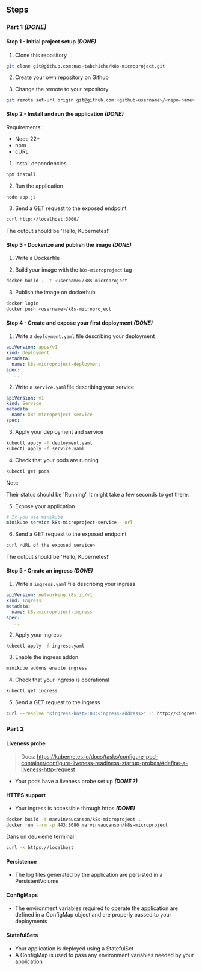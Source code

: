 ## Steps

### Part 1 ***(DONE)***

#### Step 1 - Initial project setup ***(DONE)***

1. Clone this repository

```bash
git clone git@github.com:nas-tabchiche/k8s-microproject.git
```

2. Create your own repository on Github

3. Change the remote to your repository

```bash
git remote set-url origin git@github.com:<github-username>/<repo-name>.git
```

#### Step 2 - Install and run the application ***(DONE)***

Requirements:
- Node 22+
- npm
- cURL

1. Install dependencies

```bash
npm install
```

2. Run the application

```
node app.js
```

3. Send a GET request to the exposed endpoint

```bash
curl http://localhost:3000/
```

The output should be 'Hello, Kubernetes!'

#### Step 3 - Dockerize and publish the image ***(DONE)***

1. Write a Dockerfile

2. Build your image with the `k8s-microproject` tag

```bash
docker build . -t <username>/k8s-microproject
```

3. Publish the image on dockerhub

```bash
docker login
docker push <username>/k8s-microproject
```

#### Step 4 - Create and expose your first deployment ***(DONE)***

1. Write a `deployment.yaml` file describing your deployment

```yaml
apiVersion: apps/v1
kind: Deployment
metadata:
  name: k8s-microproject-deployment
spec:
  ...
```

2. Write a `service.yaml`file describing your service

```yaml
apiVersion: v1
kind: Service
metadata:
  name: k8s-microproject-service
spec:
```

3. Apply your deployment and service

```bash
kubectl apply -f deployment.yaml
kubectl apply -f service.yaml
```

4. Check that your pods are running

```bash
kubectl get pods
```

> [!NOTE]
> Their status should be 'Running'. It might take a few seconds to get there.

5. Expose your application

```bash
# If you use minikube
minikube service k8s-microproject-service --url
```

6. Send a GET request to the exposed endpoint

```bash
curl <URL of the exposed service>
```

The output should be 'Hello, Kubernetes!'

#### Step 5 - Create an ingress ***(DONE)***

1. Write a `ingress.yaml` file describing your ingress

```yaml
apiVersion: networking.k8s.io/v1
kind: Ingress
metadata:
  name: k8s-microproject-ingress
spec:
  ...
```

2. Apply your ingress

```bash
kubectl apply -f ingress.yaml
```

3. Enable the ingress addon

```bash
minikube addons enable ingress
```

4. Check that your ingress is operational

```bash
kubectl get ingress
```

5. Send a GET request to the ingress

```bash
curl --resolve "<ingress-host>:80:<ingress-address>" -i http://<ingress-host>/
```

### Part 2

#### Liveness probe

> Docs: https://kubernetes.io/docs/tasks/configure-pod-container/configure-liveness-readiness-startup-probes/#define-a-liveness-http-request

- Your pods have a liveness probe set up ***(DONE ?)***

#### HTTPS support

- Your ingress is accessible through https ***(DONE)***

```bash
docker build -t marvinvaucanson/k8s-microproject .
docker run --rm -p 443:8080 marvinvaucanson/k8s-microproject
```

Dans un deuxième terminal :
```bash
curl -k https://localhost
```

#### Persistence

- The log files generated by the application are persisted in a PersistentVolume

#### ConfigMaps

- The environment variables required to operate the application are defined in a ConfigMap object and are properly passed to your deployments

#### StatefulSets

- Your application is deployed using a StatefulSet
- A ConfigMap is used to pass any environment variables needed by your application